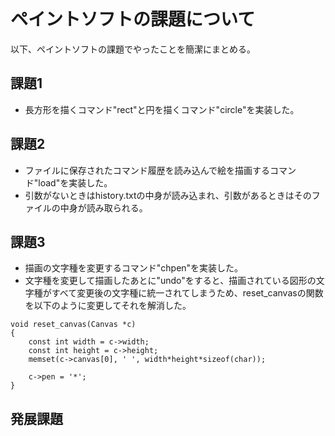 # ペイントソフトの課題について
以下、ペイントソフトの課題でやったことを簡潔にまとめる。

## 課題1
- 長方形を描くコマンド"rect"と円を描くコマンド"circle"を実装した。

## 課題2
- ファイルに保存されたコマンド履歴を読み込んで絵を描画するコマンド"load"を実装した。
- 引数がないときはhistory.txtの中身が読み込まれ、引数があるときはそのファイルの中身が読み取られる。

## 課題3
- 描画の文字種を変更するコマンド"chpen"を実装した。
- 文字種を変更して描画したあとに"undo"をすると、描画されている図形の文字種がすべて変更後の文字種に統一されてしまうため、reset_canvasの関数を以下のように変更してそれを解消した。
```
void reset_canvas(Canvas *c)
{
    const int width = c->width;
    const int height = c->height;
    memset(c->canvas[0], ' ', width*height*sizeof(char));

    c->pen = '*';
}
```

## 発展課題